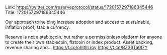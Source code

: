Link:  https://twitter.com/reserveprotocol/status/1720157297186345446
Title: 1720157297186345446

Our approach to helping increase adoption and access to sustainable, inflation proof, stable currency.

Reserve is not a stablecoin, but rather a permissionless platform for anyone to create their own stablecoin, flatcoin or index product. Asset backing, revenue sharing and… https://t.co/ohItIlLroy https://t.co/BZ36Ta0I7Y